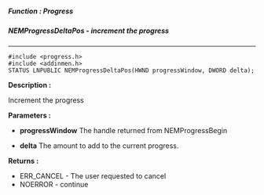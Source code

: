 ##### Function : Progress
##### NEMProgressDeltaPos - increment the progress

---
```
#include <progress.h>
#include <addinmen.h>
STATUS LNPUBLIC NEMProgressDeltaPos(HWND progressWindow, DWORD delta);
```
**Description :**

Increment the progress

**Parameters :**

- **progressWindow**
The handle returned from NEMProgressBegin

- **delta**
The amount to add to the current progress.

**Returns :**
- ERR_CANCEL - The user requested to cancel
- NOERROR - continue
